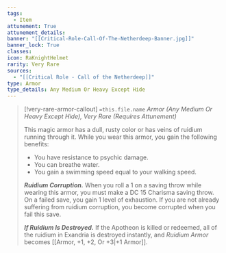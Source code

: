 ```yaml
---
tags:
  - Item
attunement: True
attunement_details:
banner: "[[Critical-Role-Call-Of-The-Netherdeep-Banner.jpg]]"
banner_lock: True
classes:
icon: RaKnightHelmet
rarity: Very Rare
sources:
  - "[[Critical Role - Call of the Netherdeep]]"
type: Armor
type_details: Any Medium Or Heavy Except Hide
---
```

>[!very-rare-armor-callout] `=this.file.name`
>*Armor (Any Medium Or Heavy Except Hide), Very Rare (Requires Attunement)*
>
>This magic armor has a dull, rusty color or has veins of ruidium running through it. While you wear this armor, you gain the following benefits:
>
>* You have resistance to psychic damage.
>* You can breathe water.
>* You gain a swimming speed equal to your walking speed.
>
>***Ruidium Corruption.*** When you roll a 1 on a saving throw while wearing this armor, you must make a DC 15 Charisma saving throw. On a failed save, you gain 1 level of exhaustion. If you are not already suffering from ruidium corruption, you become corrupted when you fail this save.
>
>***If Ruidium Is Destroyed.*** If the Apotheon is killed or redeemed, all of the ruidium in Exandria is destroyed instantly, and *Ruidium Armor* becomes [[Armor, +1, +2, Or +3|+1 Armor]].
>
>